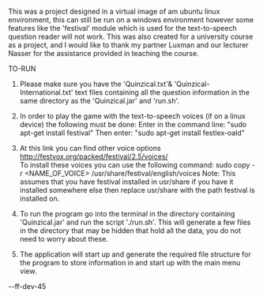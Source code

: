 This was a project designed in a virtual image of am ubuntu linux environment, this can still be run on a windows environment however some features like the 'festival' module which is used for the text-to-speech question reader will not work.
This was also created for a university course as a project, and I would like to thank my partner Luxman and our lecturer Nasser for the assistance provided in teaching the course.

TO-RUN
1. Please make sure you have the 'Quinzical.txt'& 'Quinzical-International.txt' text files containing all the question information in the same directory as the 'Quinzical.jar' and 'run.sh'.

2. In order to play the game with the text-to-speech voices (if on a linux device) the following must be done:
Enter in the command line: "sudo apt-get install festival"
Then enter: "sudo apt-get install festlex-oald"

3. At this link you can find other voice options http://festvox.org/packed/festival/2.5/voices/  
To install these voices you can use the following command: sudo copy -r <NAME_OF_VOICE> /usr/share/festival/english/voices
Note: This assumes that you have festival installed in usr/share if you have it installed somewhere else then replace usr/share with the path festival is installed on.

4. To run the program go into the terminal in the directory containing 'Quinzical.jar' and run the script './run.sh'. This will generate a few files in the directory that may be hidden that hold all the data, you do not need to worry about these.

5. The application will start up and generate the required file structure for the program to store information in and start up with the main menu view. 

--ff-dev-45



